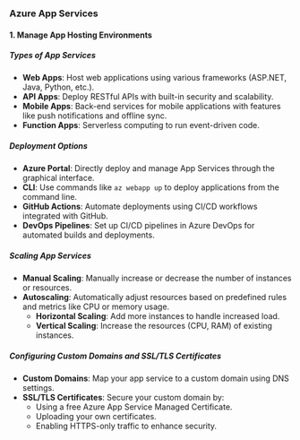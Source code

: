 ### **Azure App Services**

#### 1. **Manage App Hosting Environments**

##### **Types of App Services**
- **Web Apps**: Host web applications using various frameworks (ASP.NET, Java, Python, etc.).
- **API Apps**: Deploy RESTful APIs with built-in security and scalability.
- **Mobile Apps**: Back-end services for mobile applications with features like push notifications and offline sync.
- **Function Apps**: Serverless computing to run event-driven code.

##### **Deployment Options**
- **Azure Portal**: Directly deploy and manage App Services through the graphical interface.
- **CLI**: Use commands like `az webapp up` to deploy applications from the command line.
- **GitHub Actions**: Automate deployments using CI/CD workflows integrated with GitHub.
- **DevOps Pipelines**: Set up CI/CD pipelines in Azure DevOps for automated builds and deployments.

##### **Scaling App Services**
- **Manual Scaling**: Manually increase or decrease the number of instances or resources.
- **Autoscaling**: Automatically adjust resources based on predefined rules and metrics like CPU or memory usage.
    - **Horizontal Scaling**: Add more instances to handle increased load.
    - **Vertical Scaling**: Increase the resources (CPU, RAM) of existing instances.

##### **Configuring Custom Domains and SSL/TLS Certificates**
- **Custom Domains**: Map your app service to a custom domain using DNS settings.
- **SSL/TLS Certificates**: Secure your custom domain by:
    - Using a free Azure App Service Managed Certificate.
    - Uploading your own certificates.
    - Enabling HTTPS-only traffic to enhance security.
